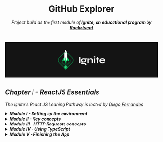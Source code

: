 <h1 align="center">
 GitHub Explorer
</h1>
<p align="center">
<em>Project build as the first module of <strong>Ignite, an educational program by <a href="rocketseat.com.br/" target="_blank">Rocketseat</strong></a><em>
<p>

<h1 align="center">
  <img alt="Ignite logo" title="Ignite" src="./public/ignite-header.png" width="" />
</h1>

## Chapter I - ReactJS Essentials

_The Ignite's React JS Leaning Pathway is lected by [Diego Fernandes](https://www.linkedin.com/in/diego-schell-fernandes/)_

<details>
     <summary>
        <strong>Module I - Setting up the environment</strong>
     </summary>
    <ol>
        <li>☑️ Introduction to the module</li>
        <li>☑️ Scaffolding the project</li>
        <li>☑️ Configuring Babel compiler</li>
        <li>☑️ Webpack config</li>
        <li>☑️ The ReactJS structure</li>
        <li>☑️ Serving static HTML files</li>
        <li>☑️ Webpack Dev Server</li>
        <li>☑️ Using source maps</li>
        <li>☑️ Development and production environment</li>
        <li>☑️ Importing CSS files</li>
        <li>☑️ Using SASS</li>
    </ol>
</details>
<details>
     <summary>
        <strong>Module II - Key concepts</strong>
    </summary>
    <ol>
        <li>☑️ First React component</li>
        <li>☑️ React properties</li>
        <li>☑️ Component state</li>
        <li>☑️ Immutability in React</li>
        <li>☑️ Webpack Fast Refresh</li>
    </ol>
</details>
<details>
     <summary>
        <strong>Module III - HTTP Requests concepts</strong>
    </summary>
    <ol>
        <li>☑️ Styling the <code>RepositoryList</code></li>
        <li>☑️ Using <code>useEffect</code></li>
        <li>☑️ Dinamically listing repositories</li>
    </ol>
</details>
<details>
     <summary>
        <strong>Module IV - Using TypeScript</strong>
    </summary>
    <ol>
        <li>☑️ TypeScript Fundamentals</li>
        <li>☑️ TypeScript in ReactJS</li>
        <li>☑️ Components with TypeScript</li>
    </ol>
</details>
<details>
     <summary>
        <strong>Module V - Finishing the App</strong>
    </summary>
    <ol>
        <li> Using React DevTools</li>
        <li> Chapter Completion</li>
    </ol>
</details>

